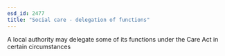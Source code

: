 ```yaml
---
esd_id: 2477
title: "Social care - delegation of functions"
---
```


A local authority may delegate some of its functions under the Care Act in certain circumstances

